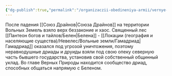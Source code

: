 ```yaml
---
{"dg-publish":true,"permalink":"/organizaczii-obedineniya-armii/vernye-prirode/","dgPassFrontmatter":true}
---
```


После падения [[Союз Драйнов\|Союза Драйнов]] на территории Вольных Земель взяло верх беззаконие и хаос. Священный лес [[Пантеон богов и тайлов/Белен\|Белена]] - [[Локации (география и населяющие существа)/Невелес/Вольные земли/Гамадриад\|Гамадриад]] оказался под угрозой уничтожения, поэтому неравнодушные дриады и друиды взяли под свою опеку северную часть бывшего государства, установив свой собственный общинный уклад. Во главе Верных Природы находится сообщество дриад, способных общаться напрямую с Беленом.